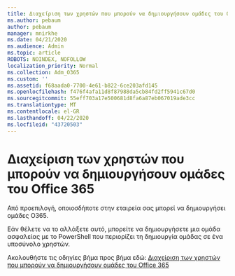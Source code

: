 ```yaml
---
title: Διαχείριση των χρηστών που μπορούν να δημιουργήσουν ομάδες του Office 365
ms.author: pebaum
author: pebaum
manager: mnirkhe
ms.date: 04/21/2020
ms.audience: Admin
ms.topic: article
ROBOTS: NOINDEX, NOFOLLOW
localization_priority: Normal
ms.collection: Adm_O365
ms.custom: ''
ms.assetid: f68aada0-7700-4e61-b822-6ce203afd145
ms.openlocfilehash: f476f4afa11d8f87988da5cb84fd2ff5941c67d0
ms.sourcegitcommit: 55eff703a17e500681d8fa6a87eb067019ade3cc
ms.translationtype: MT
ms.contentlocale: el-GR
ms.lasthandoff: 04/22/2020
ms.locfileid: "43720503"
---
```

# <a name="manage-who-can-create-office-365-groups"></a>Διαχείριση των χρηστών που μπορούν να δημιουργήσουν ομάδες του Office 365

Από προεπιλογή, οποιοσδήποτε στην εταιρεία σας μπορεί να δημιουργήσει ομάδες O365.
  
Εάν θέλετε να το αλλάξετε αυτό, μπορείτε να δημιουργήσετε μια ομάδα ασφαλείας με το PowerShell που περιορίζει τη δημιουργία ομάδας σε ένα υποσύνολο χρηστών.
  
Ακολουθήστε τις οδηγίες βήμα προς βήμα εδώ: [Διαχείριση των χρηστών που μπορούν να δημιουργήσουν ομάδες του Office 365](https://docs.microsoft.com/office365/admin/create-groups/manage-creation-of-groups)
  

